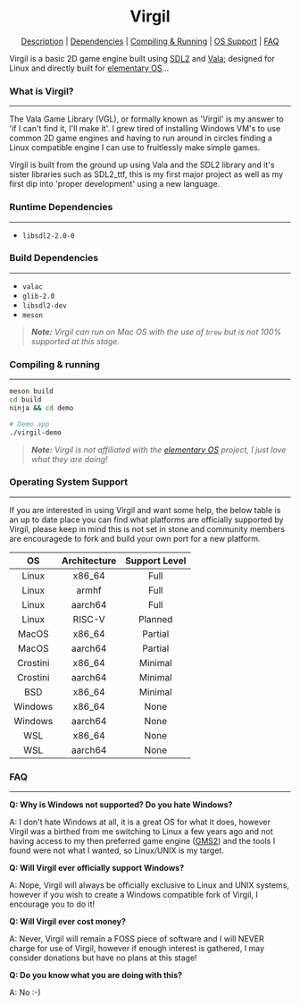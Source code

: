 <h1 align="center">Virgil</h1>

<p align="center">
    <a href="#what-is-virgil">Description</a> |
    <a href="#runtime-dependencies">Dependencies</a> |
    <a href="#compiling--running">Compiling & Running</a> |
    <a href="#operating-system-support">OS Support</a> |
    <a href="#faq">FAQ</a>
</p>

Virgil is a basic 2D game engine built using [SDL2](https://www.libsdl.org/index.php) and [Vala](https://wiki.gnome.org/Projects/Vala); designed for Linux and directly built for [elementary OS](https://elementary.io)...

### What is Virgil?
---

The Vala Game Library (VGL), or formally known as 'Virgil' is my answer to 'if I can't find it, I'll make it'. I grew tired of installing Windows VM's to use common 2D game engines and having to run around in circles finding a Linux compatible engine I can use to fruitlessly make simple games.

Virgil is built from the ground up using Vala and the SDL2 library and it's sister libraries such as SDL2_ttf, this is my first major project as well as my first dip into 'proper development' using a new language.

### Runtime Dependencies
---

- `libsdl2-2.0-0`

### Build Dependencies
---

- `valac`
- `glib-2.0`
- `libsdl2-dev`
- `meson`

> _**Note:** Virgil can run on Mac OS with the use of `brew` but is not 100% supported at this stage._

### Compiling &amp; running
---

```sh
meson build
cd build
ninja && cd demo

# Demo app
./virgil-demo
```

> _**Note:** Virgil is not affiliated with the [elementary OS](https://elementary.io) project, I just love what they are doing!_

### Operating System Support
---

If you are interested in using Virgil and want some help, the below table is an up to date place you can find what platforms are officially supported by Virgil, please keep in mind this is not set in stone and community members are encouragede to fork and build your own port for a new platform.

| OS | Architecture | Support Level |
|:-:|:-:|:-:|
| Linux | x86_64 | Full |
| Linux | armhf | Full |
| Linux | aarch64 | Full |
| Linux | RISC-V | Planned |
| MacOS | x86_64 | Partial |
| MacOS | aarch64 | Partial |
| Crostini | x86_64 | Minimal |
| Crostini | aarch64 | Minimal |
| BSD | x86_64 | Minimal |
| Windows | x86_64 | None |
| Windows | aarch64 | None |
| WSL | x86_64 | None |
| WSL | aarch64 | None |

### FAQ
---

**Q: Why is Windows not supported? Do you hate Windows?**

A: I don't hate Windows at all, it is a great OS for what it does, however Virgil was a birthed from me switching to Linux a few years ago and not having access to my then preferred game engine ([GMS2](https://www.yoyogames.com/)) and the tools I found were not what I wanted, so Linux/UNIX is my target.

**Q: Will Virgil ever officially support Windows?**

A: Nope, Virgil will always be officially exclusive to Linux and UNIX systems, however if you wish to create a Windows compatible fork of Virgil, I encourage you to do it!

**Q: Will Virgil ever cost money?**

A: Never, Virgil will remain a FOSS piece of software and I will NEVER charge for use of Virgil, however if enough interest is gathered, I may consider donations but have no plans at this stage!

**Q: Do you know what you are doing with this?**

A: No :-)
